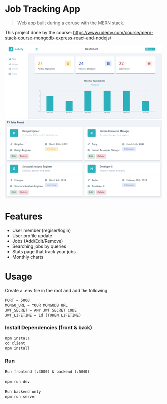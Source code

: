 # Job Tracking App

> Web app built during a coruse with the MERN stack.

This project done by the course: https://www.udemy.com/course/mern-stack-course-mongodb-express-react-and-nodejs/

![screenshot](https://github.com/amitshuu/jobify/blob/master/uploads/Jobify_Dashboard.png)
![screenshot](https://github.com/amitshuu/jobify/blob/master/uploads/Jobify_AllJobs.png)

# Features

- User member (regiser/login)
- User profile update
- Jobs (Add/Edit/Remove)
- Searching jobs by queries
- Stats page that track your jobs
- Monthly charts

# Usage

Create a .env file in the root and add the following

```
PORT = 5000
MONGO_URL = YOUR MONGODB URL
JWT_SECRET = ANY JWT SECRET CODE
JWT_LIFETIME = 1d (TOKEN LIFETIME)
```

### Install Dependencies (front & back)

```
npm install
cd client
npm install
```

### Run

```
Run frontend (:3000) & backend (:5000)

npm run dev

Run backend only
npm run server
```
